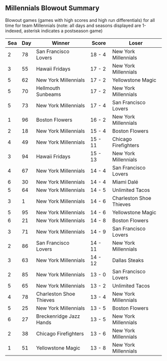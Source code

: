 ## Millennials Blowout Summary



Blowout games (games with high scores and high run differentials) for all time for team Millennials (note: all days and seasons displayed are 1-indexed, asterisk indicates a postseason game)


| Sea | Day | Winner | Score | Loser | 
| ------ |------ |------ |------ |------ |
| 2 | 78 | San Francisco Lovers | 18 - 4 | New York Millennials | 
| 3 | 55 | Hawaii Fridays | 17 - 2 | New York Millennials | 
| 5 | 62 | New York Millennials | 17 - 2 | Yellowstone Magic | 
| 5 | 70 | Hellmouth Sunbeams | 17 - 2 | New York Millennials | 
| 5 | 73 | New York Millennials | 17 - 4 | San Francisco Lovers | 
| 1 | 96 | Boston Flowers | 16 - 2 | New York Millennials | 
| 2 | 18 | New York Millennials | 15 - 4 | Boston Flowers | 
| 4 | 49 | New York Millennials | 15 - 11 | Chicago Firefighters | 
| 3 | 94 | Hawaii Fridays | 15 - 13 | New York Millennials | 
| 4 | 67 | New York Millennials | 14 - 4 | San Francisco Lovers | 
| 6 | 30 | New York Millennials | 14 - 4 | Miami Dalé | 
| 5 | 64 | New York Millennials | 14 - 5 | Unlimited Tacos | 
| 3 | 1 | New York Millennials | 14 - 6 | Charleston Shoe Thieves | 
| 5 | 95 | New York Millennials | 14 - 6 | Yellowstone Magic | 
| 6 | 21 | New York Millennials | 14 - 8 | Boston Flowers | 
| 3 | 71 | New York Millennials | 14 - 9 | San Francisco Lovers | 
| 2 | 86 | San Francisco Lovers | 14 - 11 | New York Millennials | 
| 3 | 63 | New York Millennials | 14 - 12 | Dallas Steaks | 
| 2 | 85 | New York Millennials | 13 - 0 | San Francisco Lovers | 
| 5 | 65 | New York Millennials | 13 - 2 | Unlimited Tacos | 
| 4 | 78 | Charleston Shoe Thieves | 13 - 4 | New York Millennials | 
| 5 | 25 | New York Millennials | 13 - 5 | Boston Flowers | 
| 6 | 27 | Breckenridge Jazz Hands | 13 - 5 | New York Millennials | 
| 2 | 38 | Chicago Firefighters | 13 - 6 | New York Millennials | 
| 1 | 51 | Yellowstone Magic | 13 - 8 | New York Millennials | 


